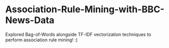 # Association-Rule-Mining-with-BBC-News-Data
Explored Bag-of-Words alongside TF-IDF vectorization techniques to perform association rule mining! :)
